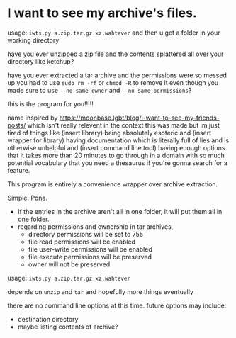 # I want to see my archive's files.

usage: `iwts.py a.zip.tar.gz.xz.wahtever` and then u get a folder in your working directory

have you ever unzipped a zip file and the contents splattered all over your directory like ketchup?

have you ever extracted a tar archive and the permissions were so messed up
you had to use `sudo rm -rf` or `chmod -R` to remove it even though you made sure to use
`--no-same-owner` and `--no-same-permissions`?

this is the program for you!!!!!

name inspired by https://moonbase.lgbt/blog/i-want-to-see-my-friends-posts/ which isn't really relevent
in the context this was made
but im just tired of things like (insert library) being absolutely esoteric
and (insert wrapper for library) having documentation which is literally full of lies
and is otherwise unhelpful
and (insert command line tool) having enough options that it takes more than 20 minutes to go through
in a domain with so much potential vocabulary that you need a thesaurus if you're gonna search for a feature.

This program is entirely a convenience wrapper over archive extraction.

Simple.  Pona.

* if the entries in the archive aren't all in one folder, it will put them all in one folder.
* regarding permissions and ownership in tar archives,
    * directory permissions will be set to 755
    * file read permissions will be enabled
    * file user-write permissions will be enabled
    * file execute permissions will be preserved
    * owner will not be preserved

usage: `iwts.py a.zip.tar.gz.xz.wahtever`

depends on `unzip` and `tar` and hopefully more things eventually

there are no command line options at this time.  future options may include:
* destination directory
* maybe listing contents of archive?

